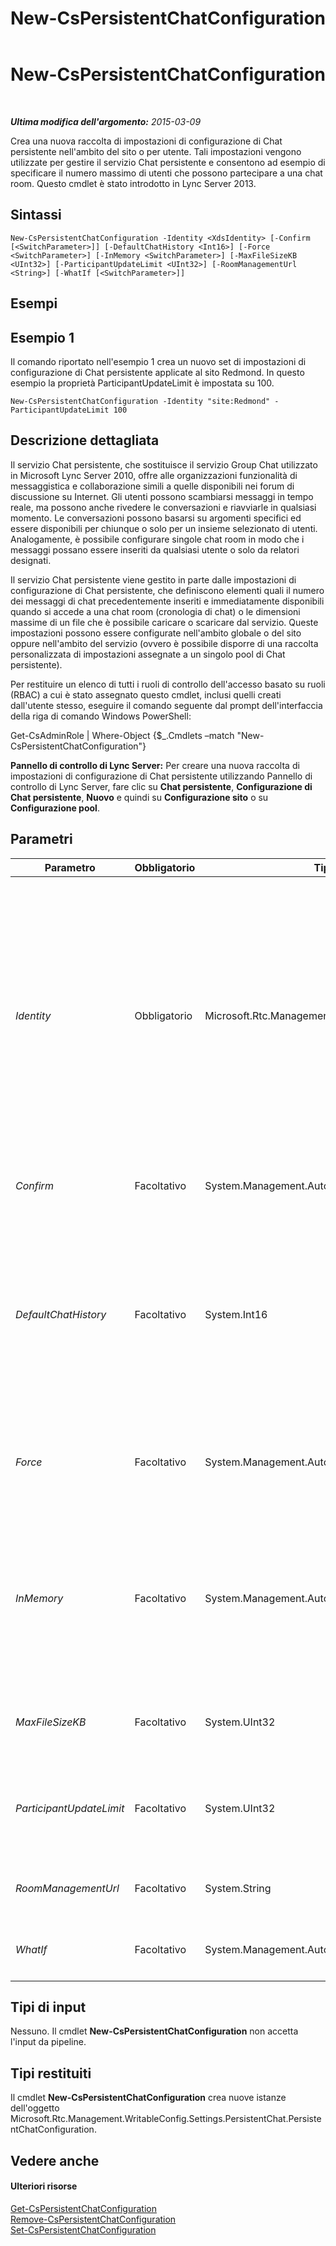 ﻿---
title: New-CsPersistentChatConfiguration
TOCTitle: New-CsPersistentChatConfiguration
ms:assetid: df83eebe-c20c-4e22-a5d4-1546a7f06e25
ms:mtpsurl: https://technet.microsoft.com/it-it/library/JJ205330(v=OCS.15)
ms:contentKeyID: 49302220
ms.date: 08/24/2015
mtps_version: v=OCS.15
ms.translationtype: HT
---

# New-CsPersistentChatConfiguration

 

_**Ultima modifica dell'argomento:** 2015-03-09_

Crea una nuova raccolta di impostazioni di configurazione di Chat persistente nell'ambito del sito o per utente. Tali impostazioni vengono utilizzate per gestire il servizio Chat persistente e consentono ad esempio di specificare il numero massimo di utenti che possono partecipare a una chat room. Questo cmdlet è stato introdotto in Lync Server 2013.

## Sintassi

    New-CsPersistentChatConfiguration -Identity <XdsIdentity> [-Confirm [<SwitchParameter>]] [-DefaultChatHistory <Int16>] [-Force <SwitchParameter>] [-InMemory <SwitchParameter>] [-MaxFileSizeKB <UInt32>] [-ParticipantUpdateLimit <UInt32>] [-RoomManagementUrl <String>] [-WhatIf [<SwitchParameter>]]

## Esempi

## Esempio 1

Il comando riportato nell'esempio 1 crea un nuovo set di impostazioni di configurazione di Chat persistente applicate al sito Redmond. In questo esempio la proprietà ParticipantUpdateLimit è impostata su 100.

    New-CsPersistentChatConfiguration -Identity "site:Redmond" -ParticipantUpdateLimit 100

## Descrizione dettagliata

Il servizio Chat persistente, che sostituisce il servizio Group Chat utilizzato in Microsoft Lync Server 2010, offre alle organizzazioni funzionalità di messaggistica e collaborazione simili a quelle disponibili nei forum di discussione su Internet. Gli utenti possono scambiarsi messaggi in tempo reale, ma possono anche rivedere le conversazioni e riavviarle in qualsiasi momento. Le conversazioni possono basarsi su argomenti specifici ed essere disponibili per chiunque o solo per un insieme selezionato di utenti. Analogamente, è possibile configurare singole chat room in modo che i messaggi possano essere inseriti da qualsiasi utente o solo da relatori designati.

Il servizio Chat persistente viene gestito in parte dalle impostazioni di configurazione di Chat persistente, che definiscono elementi quali il numero dei messaggi di chat precedentemente inseriti e immediatamente disponibili quando si accede a una chat room (cronologia di chat) o le dimensioni massime di un file che è possibile caricare o scaricare dal servizio. Queste impostazioni possono essere configurate nell'ambito globale o del sito oppure nell'ambito del servizio (ovvero è possibile disporre di una raccolta personalizzata di impostazioni assegnate a un singolo pool di Chat persistente).

Per restituire un elenco di tutti i ruoli di controllo dell'accesso basato su ruoli (RBAC) a cui è stato assegnato questo cmdlet, inclusi quelli creati dall'utente stesso, eseguire il comando seguente dal prompt dell'interfaccia della riga di comando Windows PowerShell:

Get-CsAdminRole | Where-Object {$\_.Cmdlets –match "New-CsPersistentChatConfiguration"}

**Pannello di controllo di Lync Server:** Per creare una nuova raccolta di impostazioni di configurazione di Chat persistente utilizzando Pannello di controllo di Lync Server, fare clic su **Chat persistente**, **Configurazione di Chat persistente**, **Nuovo** e quindi su **Configurazione sito** o su **Configurazione pool**.

## Parametri


<table>
<colgroup>
<col style="width: 25%" />
<col style="width: 25%" />
<col style="width: 25%" />
<col style="width: 25%" />
</colgroup>
<thead>
<tr class="header">
<th>Parametro</th>
<th>Obbligatorio</th>
<th>Tipo</th>
<th>Descrizione</th>
</tr>
</thead>
<tbody>
<tr class="odd">
<td><p><em>Identity</em></p></td>
<td><p>Obbligatorio</p></td>
<td><p>Microsoft.Rtc.Management.Xds.XdsIdentity</p></td>
<td><p>Identificatore univoco per le nuove impostazioni di configurazione di Chat persistente create. Le nuove impostazioni di configurazione possono essere create con ambito di sito o di servizio (solo per il servizio Chat persistente Server). Per creare nuove impostazioni nell'ambito del sito, utilizzare una sintassi simile alla seguente:</p>
<p>-Identity &quot;site:Redmond&quot;</p>
<p>Per creare nuove impostazioni nell'ambito del servizio, utilizzare una sintassi simile alla seguente:</p>
<p>-Identity &quot;service:PersistentChatServer:atl-gc-001.litwarein.com&quot;</p></td>
</tr>
<tr class="even">
<td><p><em>Confirm</em></p></td>
<td><p>Facoltativo</p></td>
<td><p>System.Management.Automation.SwitchParameter</p></td>
<td><p>Consente di visualizzare una richiesta di conferma prima di eseguire il comando.</p></td>
</tr>
<tr class="odd">
<td><p><em>DefaultChatHistory</em></p></td>
<td><p>Facoltativo</p></td>
<td><p>System.Int16</p></td>
<td><p>Numero predefinito di messaggi di chat immediatamente disponibili in una chat room. Notare che questo valore rappresenta solo il numero di messaggi immediatamente disponibili, non pone un limite sulla quantità totale di messaggi che si possono recuperare.</p>
<p>DefaultChatHistory può essere impostato su qualsiasi valore da 1 a 500 (compresi). Il valore predefinito è 30.</p></td>
</tr>
<tr class="even">
<td><p><em>Force</em></p></td>
<td><p>Facoltativo</p></td>
<td><p>System.Management.Automation.SwitchParameter</p></td>
<td><p>Consente di evitare la visualizzazione di qualunque messaggio di errore non grave che potrebbe essere generato nel corso dell'esecuzione del comando.</p></td>
</tr>
<tr class="odd">
<td><p><em>InMemory</em></p></td>
<td><p>Facoltativo</p></td>
<td><p>System.Management.Automation.SwitchParameter</p></td>
<td><p>Crea un riferimento a un oggetto senza eseguire realmente il commit dell'oggetto come modifica permanente. Se si assegna l'output del cmdlet chiamato con questo parametro a una variabile, è possibile apportare modifiche alle proprietà del riferimento all'oggetto e quindi eseguire il commit di queste modifiche chiamando il cmdlet Set- corrispondente.</p></td>
</tr>
<tr class="even">
<td><p><em>MaxFileSizeKB</em></p></td>
<td><p>Facoltativo</p></td>
<td><p>System.UInt32</p></td>
<td><p>Dimensione massima di un file (in kilobyte) che può essere caricato o scaricato dal servizio Web. Il valore predefinito è 20000 KB.</p></td>
</tr>
<tr class="odd">
<td><p><em>ParticipantUpdateLimit</em></p></td>
<td><p>Facoltativo</p></td>
<td><p>System.UInt32</p></td>
<td><p>Numero massimo di utenti che possono partecipare a una chat room prima che vengano disabilitati gli aggiornamenti dell'elenco di partecipanti. Il valore predefinito è 75.</p></td>
</tr>
<tr class="even">
<td><p><em>RoomManagementUrl</em></p></td>
<td><p>Facoltativo</p></td>
<td><p>System.String</p></td>
<td><p>URL per la pagina Web che gli amministratori possono utilizzare per gestire singole chat room.</p></td>
</tr>
<tr class="odd">
<td><p><em>WhatIf</em></p></td>
<td><p>Facoltativo</p></td>
<td><p>System.Management.Automation.SwitchParameter</p></td>
<td><p>Descrive ciò che accadrebbe se si eseguisse il comando senza eseguirlo realmente.</p></td>
</tr>
</tbody>
</table>


## Tipi di input

Nessuno. Il cmdlet **New-CsPersistentChatConfiguration** non accetta l'input da pipeline.

## Tipi restituiti

Il cmdlet **New-CsPersistentChatConfiguration** crea nuove istanze dell'oggetto Microsoft.Rtc.Management.WritableConfig.Settings.PersistentChat.PersistentChatConfiguration.

## Vedere anche

#### Ulteriori risorse

[Get-CsPersistentChatConfiguration](get-cspersistentchatconfiguration.md)  
[Remove-CsPersistentChatConfiguration](remove-cspersistentchatconfiguration.md)  
[Set-CsPersistentChatConfiguration](set-cspersistentchatconfiguration.md)

